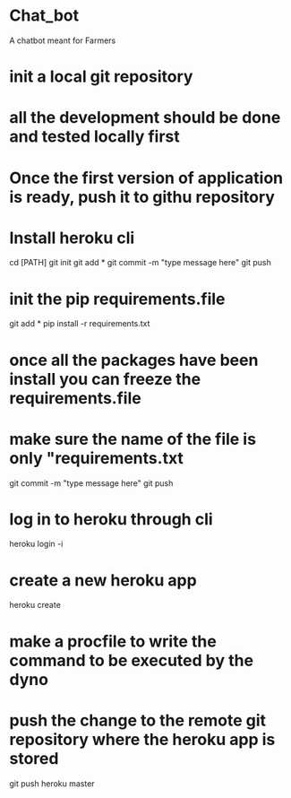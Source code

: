 # Chat_bot
A chatbot meant for Farmers
# init a local git repository
# all the development should be done and tested locally first 
# Once the first version of application is ready, push it to githu repository
# Install heroku cli 
cd [PATH]
git init
git add * 
git commit -m "type message here"
git push
# init the pip requirements.file
git add *
pip install -r requirements.txt
# once all the packages have been install you can freeze the requirements.file
# make sure the name of the file is only "requirements.txt
git commit -m "type message here"
git push
# log in to heroku through cli
heroku login -i
# create a new heroku app
heroku create
# make a procfile to write the command to be executed by the dyno
# push the change to the remote git repository where the heroku app is stored
git push heroku master


